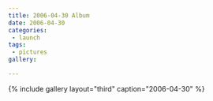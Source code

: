 ```yaml
---
title: 2006-04-30 Album
date: 2006-04-30
categories:
 - launch
tags:
 - pictures
gallery:

---
```


{% include gallery layout="third" caption="2006-04-30" %}
